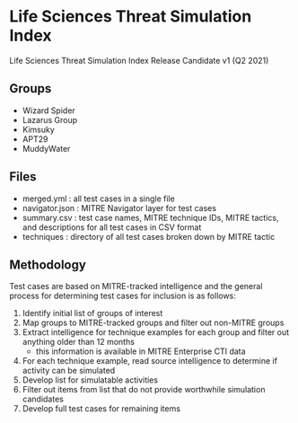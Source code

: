 # Life Sciences Threat Simulation Index

Life Sciences Threat Simulation Index Release Candidate v1 (Q2 2021)

## Groups

- Wizard Spider
- Lazarus Group
- Kimsuky
- APT29
- MuddyWater

## Files

- merged.yml : all test cases in a single file
- navigator.json : MITRE Navigator layer for test cases
- summary.csv : test case names, MITRE technique IDs, MITRE tactics, and descriptions for all test cases in CSV format
- techniques : directory of all test cases broken down by MITRE tactic

## Methodology

Test cases are based on MITRE-tracked intelligence and the general process for determining test cases for inclusion is as follows:

1. Identify initial list of groups of interest
2. Map groups to MITRE-tracked groups and filter out non-MITRE groups
3. Extract intelligence for technique examples for each group and filter out anything older than 12 months 
    - this information is available in MITRE Enterprise CTI data
4. For each technique example, read source intelligence to determine if activity can be simulated
5. Develop list for simulatable activities
6. Filter out items from list that do not provide worthwhile simulation candidates
7. Develop full test cases for remaining items


